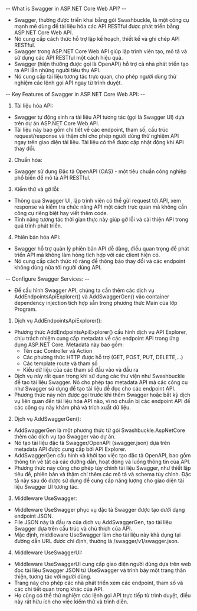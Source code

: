 -- What is Swagger in ASP.NET Core Web API? --
- Swagger, thường được triển khai bằng gói Swashbuckle, là một công cụ mạnh mẽ dùng để tài liệu hóa các API RESTful được phát triển bằng ASP.NET Core Web API. 
- Nó cung cấp cách thức hỗ trợ lập kế hoạch, thiết kế và ghi chép API RESTful. 
- Swagger trong ASP.NET Core Web API giúp lập trình viên tạo, mô tả và sử dụng các API RESTful một cách hiệu quả.
- Swagger (hiện thường được gọi là OpenAPI) hỗ trợ cả nhà phát triển tạo ra API lẫn những người tiêu thụ API. 
- Nó cung cấp tài liệu tương tác trực quan, cho phép người dùng thử nghiệm các lệnh gọi API ngay từ trình duyệt.

-- Key Features of Swagger in ASP.NET Core Web API: --
1. Tài liệu hóa API: 
  - Swagger tự động sinh ra tài liệu API tương tác (gọi là Swagger UI) dựa trên dự án ASP.NET Core Web API. 
  - Tài liệu này bao gồm chi tiết về các endpoint, tham số, cấu trúc request/response và thậm chí cho phép người dùng thử nghiệm API ngay trên giao diện tài liệu. Tài liệu có thể được cập nhật động khi API thay đổi.
2. Chuẩn hóa: 
  - Swagger sử dụng Đặc tả OpenAPI (OAS) - một tiêu chuẩn công nghiệp phổ biến để mô tả API RESTful.
3. Kiểm thử và gỡ lỗi: 
  - Thông qua Swagger UI, lập trình viên có thể gửi request tới API, xem response và kiểm tra chức năng API một cách trực quan mà không cần công cụ riêng biệt hay viết thêm code. 
  - Tính năng tương tác thời gian thực này giúp gỡ lỗi và cải thiện API trong quá trình phát triển.
4. Phiên bản hóa API: 
  - Swagger hỗ trợ quản lý phiên bản API dễ dàng, điều quan trọng để phát triển API mà không làm hỏng tích hợp với các client hiện có. 
  - Nó cung cấp cách thức rõ ràng để thông báo thay đổi và các endpoint không dùng nữa tới người dùng API.

-- Configure Swagger Services: --
- Để cấu hình Swagger API, chúng ta cần thêm các dịch vụ AddEndpointsApiExplorer() và AddSwaggerGen() vào container dependency injection tích hợp sẵn trong phương thức Main của lớp Program.
1. Dịch vụ AddEndpointsApiExplorer():
- Phương thức AddEndpointsApiExplorer() cấu hình dịch vụ API Explorer, chịu trách nhiệm cung cấp metadata về các endpoint API trong ứng dụng ASP.NET Core. Metadata này bao gồm:
  - Tên các Controller và Action
  - Các phương thức HTTP được hỗ trợ (GET, POST, PUT, DELETE,...)
  - Các template route và tham số
  - Kiểu dữ liệu của các tham số đầu vào và đầu ra
- Dịch vụ này rất quan trọng khi sử dụng các thư viện như Swashbuckle để tạo tài liệu Swagger. Nó cho phép tạo metadata API mà các công cụ như Swagger sử dụng để tạo tài liệu dễ đọc cho các endpoint API.
- Phương thức này nên được gọi trước khi thêm Swagger hoặc bất kỳ dịch vụ liên quan đến tài liệu hóa API nào, vì nó chuẩn bị các endpoint API để các công cụ này khám phá và trích xuất dữ liệu.

2. Dịch vụ AddSwaggerGen():
- AddSwaggerGen là một phương thức từ gói Swashbuckle.AspNetCore thêm các dịch vụ tạo Swagger vào dự án.
- Nó tạo tài liệu đặc tả Swagger/OpenAPI (swagger.json) dựa trên metadata API được cung cấp bởi API Explorer. 
- AddSwaggerGen cấu hình và khởi tạo việc tạo đặc tả OpenAPI, bao gồm thông tin về tất cả các đường dẫn, hoạt động và luồng thông tin của API.
- Phương thức này cũng cho phép tùy chỉnh tài liệu Swagger, như thiết lập tiêu đề, phiên bản và thậm chí thêm các mô tả và schema tùy chỉnh. Đặc tả này sau đó được sử dụng để cung cấp năng lượng cho giao diện tài liệu Swagger UI tương tác.

3. Middleware UseSwagger:
- Middleware UseSwagger phục vụ đặc tả Swagger được tạo dưới dạng endpoint JSON. 
- File JSON này là đầu ra của dịch vụ AddSwaggerGen, tạo tài liệu Swagger dựa trên cấu trúc và chú thích của API. 
- Mặc định, middleware UseSwagger làm cho tài liệu này khả dụng tại đường dẫn URL được chỉ định, thường là /swagger/v1/swagger.json.

4. Middleware UseSwaggerUI:
- Middleware UseSwaggerUI cung cấp giao diện người dùng dựa trên web đọc tài liệu Swagger JSON từ UseSwagger và trình bày một trang thân thiện, tương tác với người dùng.
- Trang này cho phép các nhà phát triển xem các endpoint, tham số và các chi tiết quan trọng khác của API. 
- Họ cũng có thể thử nghiệm các lệnh gọi API trực tiếp từ trình duyệt, điều này rất hữu ích cho việc kiểm thử và trình diễn.